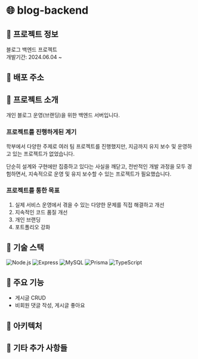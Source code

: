 # 🌐 blog-backend

## 📌 프로젝트 정보

블로그 백엔드 프로젝트 <br>
개발기간: 2024.06.04 ~

## 📌 배포 주소

## 📌 프로젝트 소개

개인 블로그 운영(브랜딩)을 위한 백엔드 서버입니다.

### 프로젝트를 진행하게된 계기

학부에서 다양한 주제로 여러 팀 프로젝트를 진행했지만, 지금까지 유지 보수 및 운영하고 있는 프로젝트가 없었습니다.

단순히 설계와 구현에만 집중하고 있다는 사실을 깨닫고, 전반적인 개발 과정을 모두 경험하면서, 지속적으로 운영 및 유지 보수할 수 있는 프로젝트가 필요했습니다. 

### 프로젝트를 통한 목표

1. 실제 서비스 운영에서 겪을 수 있는 다양한 문제를 직접 해결하고 개선
2. 지속적인 코드 품질 개선
3. 개인 브랜딩
4. 포트폴리오 강화

## 📌 기술 스택

![Node.js](https://img.shields.io/badge/Node.js-339933?style=for-the-badge&logo=nodedotjs&logoColor=white)
![Express](https://img.shields.io/badge/Express-000000?style=for-the-badge&logo=express&logoColor=white)
![MySQL](https://img.shields.io/badge/MySQL-4479A1?style=for-the-badge&logo=mysql&logoColor=white)
![Prisma](https://img.shields.io/badge/Prisma-2D3748?style=for-the-badge&logo=prisma&logoColor=white)
![TypeScript](https://img.shields.io/badge/TypeScript-007ACC?style=for-the-badge&logo=typescript&logoColor=white)

[//]: # (## 📌 화면 구성/API 주소)

## 📌 주요 기능

- 게시글 CRUD
- 비회원 댓글 작성, 게시글 좋아요

## 📌 아키텍처

## 📌 기타 추가 사항들


